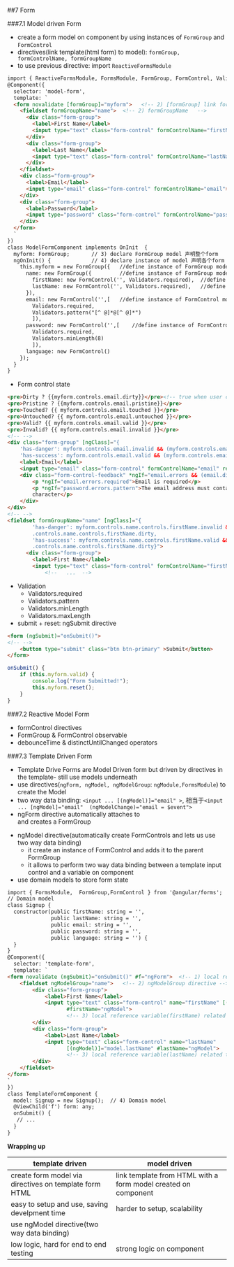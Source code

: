 ##7 Form

###7.1 Model driven Form

- create a form model on component by using instances of `FormGroup` and `FormControl`
- directives(link template(html form) to model): `formGroup, formControlName, formGroupName`
- to use previous directive:  import `ReactiveFormsModule`

```html
import { ReactiveFormsModule, FormsModule, FormGroup, FormControl, Validators } from '@angular/forms';    //1) import directives输入相应的模块
@Component({
  selector: 'model-form',
  template: `
  <form novalidate [formGroup]="myform">   <!-- 2) [formGroup] link formGroup to myform  -->
    <fieldset formGroupName="name">  <!-- 2) formGroupName   -->
      <div class="form-group">
        <label>First Name</label>
        <input type="text" class="form-control" formControlName="firstName"> <!-- 2) formControlName  -->
      </div>
      <div class="form-group">
        <label>Last Name</label>
        <input type="text" class="form-control" formControlName="lastName"> <!-- 2) formControlName  -->
      </div>
    </fieldset>
    <div class="form-group">
      <label>Email</label>
      <input type="email" class="form-control" formControlName="email"><!-- 2) formControlName  -->
    </div>
    <div class="form-group">
      <label>Password</label>
      <input type="password" class="form-control" formControlName="password"><!-- 2) formControlName  -->
    </div>
  </form>
  `
})
class ModelFormComponent implements OnInit  {
  myform: FormGroup;       // 3) declare FormGroup model 声明整个form
  ngOnInit() {             // 4) declare instance of model 声明各个form model
    this.myform = new FormGroup({   //define instance of FormGroup model
      name: new FormGroup({         //define instance of FormGroup model
        firstName: new FormControl('', Validators.required),  //define instance of FormControl model
        lastName: new FormControl('', Validators.required),   //define instance of FormControl model
      }),
      email: new FormControl('',[   //define instance of FormControl model
        Validators.required,
        Validators.pattern("[^ @]*@[^ @]*")
        ]),
      password: new FormControl('',[    //define instance of FormControl model
        Validators.required,
        Validators.minLength(8)
        ]),
      language: new FormControl()
    });
  }
}
```

- Form control state

```html
<pre>Dirty ? {{myform.controls.email.dirty}}</pre><!-- true when user change field -->
<pre>Pristine ? {{myform.controls.email.pristine}}</pre>
<pre>Touched? {{ myform.controls.email.touched }}</pre>
<pre>Untouched? {{ myform.controls.email.untouched }}</pre>
<pre>Valid? {{ myform.controls.email.valid }}</pre>
<pre>Invalid? {{ myform.controls.email.invalid }}</pre>
<!-- -->
<div class="form-group" [ngClass]="{
	'has-danger': myform.controls.email.invalid && (myform.controls.email.dirty || myform.controls.email.touched),
	'has-success': myform.controls.email.valid && (myform.controls.email.dirty || myform.controls.email.touched)}">
	<label>Email</label>
	<input type="email" class="form-control" formControlName="email" required>
	<div class="form-control-feedback" *ngIf="email.errors && (email.dirty || email.touched)">
		<p *ngIf="email.errors.required">Email is required</p>
		<p *ngIf="password.errors.pattern">The email address must contain at least the @
		character</p>
	</div>
</div>
<!-- -->
<fieldset formGroupName="name" [ngClass]="{
        'has-danger': myform.controls.name.controls.firstName.invalid && myform
        .controls.name.controls.firstName.dirty,
        'has-success': myform.controls.name.controls.firstName.valid && myform
        .controls.name.controls.firstName.dirty}"> 
      <div class="form-group">
        <label>First Name</label>
        <input type="text" class="form-control" formControlName="firstName">
			<!--   ...  -->
```

- Validation
	- Validators.required
	- Validators.pattern
	- Validators.minLength
	- Validators.maxLength
- submit + reset: ngSubmit directive

```html
<form (ngSubmit)="onSubmit()">
<!-- -->
	<button type="submit" class="btn btn-primary" >Submit</button>
</form>
```

```javascript
onSubmit() {
	if (this.myform.valid) {
		console.log("Form Submitted!");
		this.myform.reset();
	}
}
```

###7.2 Reactive Model Form

- formControl directives
- FormGroup & FormControl observable
- debounceTime & distinctUntilChanged operators

###7.3 Template Driven Form

- Template Drive Forms are Model Driven form but driven by directives in the template- still use models underneath
- use directives(`ngForm, ngModel, ngModelGroup`: `ngModule,FormsModule`) to create the Model
- two way data binding: `<input ... [(ngModel)]="email" >`, 相当于`<input ... [ngModel]="email"  (ngModelChange)="email = $event">`
- ngForm directive automatically attaches to <form> and creates a FormGroup
- ngModel directive(automatically create FormControls and lets us use two way data binding)
	- it create an instance of FormControl and  adds it to the parent FormGroup
	- it allows to perform two way data binding between a template input control and a variable on component
- use domain models to store form state

```html
import { FormsModule,  FormGroup,FormControl } from '@angular/forms';  //import directives
// Domain model
class Signup {
  constructor(public firstName: string = '',
              public lastName: string = '',
              public email: string = '',
              public password: string = '',
              public language: string = '') {
  }
}
@Component({
  selector: 'template-form',
  template: `
<form novalidate (ngSubmit)="onSubmit()" #f="ngForm">  <!-- 1) local reference variable related to directive ngForm -->
	<fieldset ngModelGroup="name">   <!-- 2) ngModelGroup directive -->
		<div class="form-group">
			<label>First Name</label>
			<input type="text" class="form-control" name="firstName" [(ngModel)]="model.firstName"  
			       #firstName="ngModel">  
			       <!-- 3) local reference variable(firstName) related to directive ngModel, model name is "firstName" -->
		</div>
		<div class="form-group">
			<label>Last Name</label>
			<input type="text" class="form-control" name="lastName"
			       [(ngModel)]="model.lastName" #lastName="ngModel">
			       <!-- 3) local reference variable(lastName) related to directive ngModel, model name is "lastName" -->
		</div>
	</fieldset>
</form>  
`
})
class TemplateFormComponent {
  model: Signup = new Signup();  // 4) Domain model
  @ViewChild('f') form: any;
  onSubmit() {
   // ...
  }
}
```

**Wrapping up**

template driven | model driven
---|---
create form model via directives on template form HTML|link template from HTML with a form model created on component
easy to setup and use, saving develpment time | harder to setup, scalability
use ngModel directive(two way data binding)|
low logic, hard for end to end testing| strong logic on component
